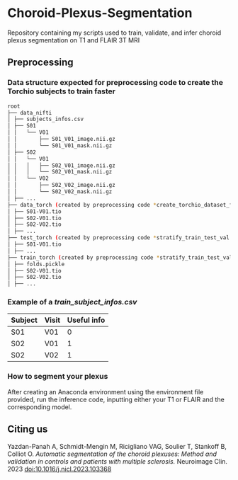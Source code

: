 # Choroid-Plexus-Segmentation
Repository containing my scripts used to train, validate, and infer choroid plexus segmentation on T1 and FLAIR 3T MRI
## Preprocessing
### Data structure expected for preprocessing code to create the Torchio subjects to train faster
```bash
root
├── data_nifti
│ ├── subjects_infos.csv
│ ├── S01
│ │   └── V01
│ │       ├── S01_V01_image.nii.gz
│ │       └── S01_V01_mask.nii.gz
│ ├── S02
│ │   └── V01
│ │   │   ├── S02_V01_image.nii.gz
│ │   │   └── S02_V01_mask.nii.gz
│ │   └── V02
│ │       ├── S02_V02_image.nii.gz
│ │       └── S02_V02_mask.nii.gz
│ ├── ...
├── data_torch (created by preprocessing code *create_torchio_dataset_from_nifti.py*)
│ ├── S01-V01.tio
│ ├── S02-V01.tio
│ ├── S02-V02.tio
│ ├── ...
├── test_torch (created by preprocessing code *stratify_train_test_val.py*)
│ ├── S01-V01.tio
│ ├── ...
├── train_torch (created by preprocessing code *stratify_train_test_val.py*)
│ ├── folds.pickle
│ ├── S02-V01.tio
│ ├── S02-V02.tio
│ ├── ...
```
### Example of a *train_subject_infos.csv*
 **Subject** | **Visit** | **Useful info** 
-------------|-----------|-----------------
 S01         | V01       | 0               
 S02         | V01       | 1               
 S02         | V02       | 1               

### How to segment your plexus
After creating an Anaconda environment using the environment file provided, run the inference code, inputting either your T1 or FLAIR and the corresponding model.

## Citing us
Yazdan-Panah A, Schmidt-Mengin M, Ricigliano VAG, Soulier T, Stankoff B, Colliot O. *Automatic segmentation of the choroid plexuses: Method and validation in controls and patients with multiple sclerosis.* Neuroimage Clin. 2023
[doi:10.1016/j.nicl.2023.103368](https://doi.org/10.1016/j.nicl.2023.103368)
